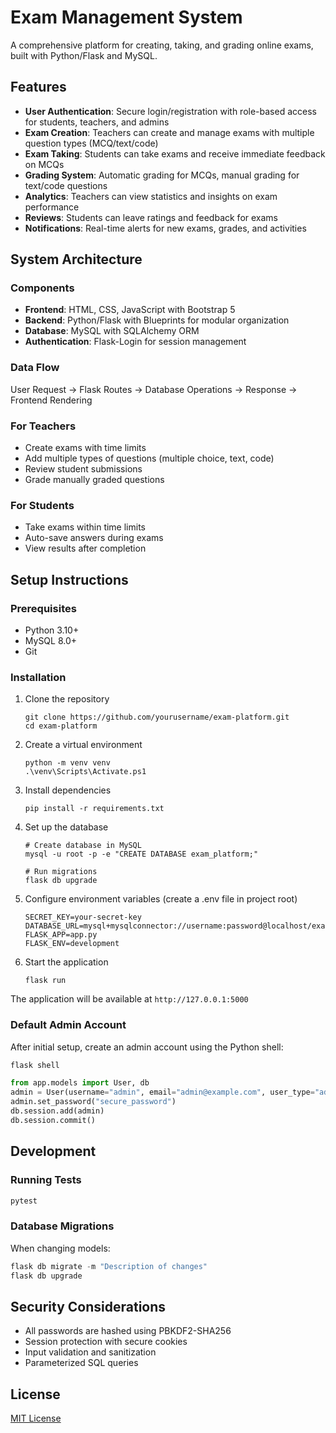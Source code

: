 # Exam Management System

A comprehensive platform for creating, taking, and grading online exams, built with Python/Flask and MySQL.

## Features

- **User Authentication**: Secure login/registration with role-based access for students, teachers, and admins
- **Exam Creation**: Teachers can create and manage exams with multiple question types (MCQ/text/code)
- **Exam Taking**: Students can take exams and receive immediate feedback on MCQs
- **Grading System**: Automatic grading for MCQs, manual grading for text/code questions
- **Analytics**: Teachers can view statistics and insights on exam performance
- **Reviews**: Students can leave ratings and feedback for exams
- **Notifications**: Real-time alerts for new exams, grades, and activities

## System Architecture

### Components
- **Frontend**: HTML, CSS, JavaScript with Bootstrap 5
- **Backend**: Python/Flask with Blueprints for modular organization
- **Database**: MySQL with SQLAlchemy ORM
- **Authentication**: Flask-Login for session management

### Data Flow
User Request → Flask Routes → Database Operations → Response → Frontend Rendering

### For Teachers
- Create exams with time limits
- Add multiple types of questions (multiple choice, text, code)
- Review student submissions
- Grade manually graded questions

### For Students
- Take exams within time limits
- Auto-save answers during exams
- View results after completion

## Setup Instructions

### Prerequisites

- Python 3.10+
- MySQL 8.0+
- Git

### Installation

1. Clone the repository
   ```
   git clone https://github.com/yourusername/exam-platform.git
   cd exam-platform
   ```

2. Create a virtual environment
   ```
   python -m venv venv
   .\venv\Scripts\Activate.ps1
   ```

3. Install dependencies
   ```
   pip install -r requirements.txt
   ```

4. Set up the database
   ```
   # Create database in MySQL
   mysql -u root -p -e "CREATE DATABASE exam_platform;"

   # Run migrations
   flask db upgrade
   ```

5. Configure environment variables (create a .env file in project root)
   ```
   SECRET_KEY=your-secret-key
   DATABASE_URL=mysql+mysqlconnector://username:password@localhost/exam_platform
   FLASK_APP=app.py
   FLASK_ENV=development
   ```

6. Start the application
   ```
   flask run
   ```

The application will be available at `http://127.0.0.1:5000`

### Default Admin Account

After initial setup, create an admin account using the Python shell:

```python
flask shell
```

```python
from app.models import User, db
admin = User(username="admin", email="admin@example.com", user_type="admin")
admin.set_password("secure_password")
db.session.add(admin)
db.session.commit()
```

## Development

### Running Tests
```powershell
pytest
```

### Database Migrations

When changing models:
```powershell
flask db migrate -m "Description of changes"
flask db upgrade
```

## Security Considerations

- All passwords are hashed using PBKDF2-SHA256
- Session protection with secure cookies
- Input validation and sanitization
- Parameterized SQL queries

## License

[MIT License](LICENSE)